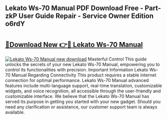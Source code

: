 ## Lekato Ws-70 Manual PDF Download Free - Part-zkP User Guide Repair - Service Owner Edition o6rdY

# <h2><a href="http://cf1859.oget.top/?id=Lekato+Ws-70+Manual">🔗Download New 👉🔴 Lekato Ws-70 Manual</a></h2>

[![Lekato Ws-70 Manual new download](https://i.imgur.com/5g1atiW.png)](http://cf1859.oget.top/?id=Lekato+Ws-70+Manual)
Masterful Control This guide unlocks the secrets of your new Lekato Ws-70 Manual, empowering you to control its functionalities with precision. Important Information Lekato Ws-70 Manual Regarding Connectivity This product requires a stable internet connection for optimal performance. Lekato Ws-70 Manual advanced features include multi-language support, real-time translation, customizable widgets, and voice recognition, all accessible through the user-friendly and customizable interface. We believe that the Lekato Ws-70 Manual has served its purpose in getting you started with your new gadget. Should you need any clarification or assistance, our customer support team is always available.
